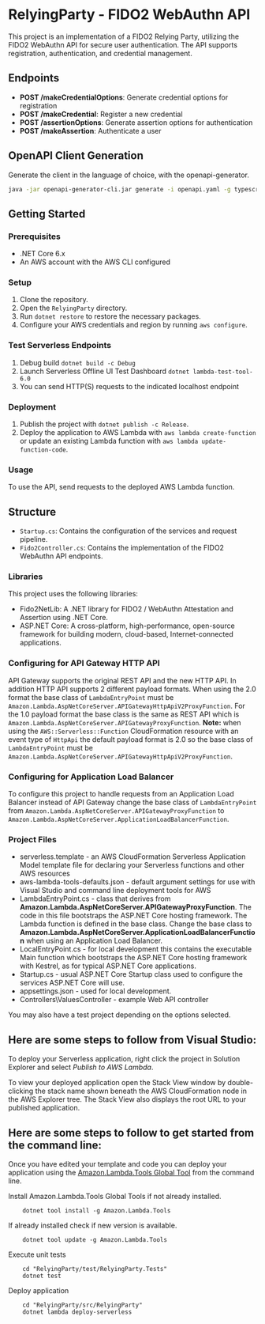 # RelyingParty - FIDO2 WebAuthn API

This project is an implementation of a FIDO2 Relying Party, utilizing the FIDO2 WebAuthn API for secure user authentication. The API supports registration, authentication, and credential management.

## Endpoints

- **POST /makeCredentialOptions**: Generate credential options for registration
- **POST /makeCredential**: Register a new credential
- **POST /assertionOptions**: Generate assertion options for authentication
- **POST /makeAssertion**: Authenticate a user

## OpenAPI Client Generation

Generate the client in the language of choice, with the openapi-generator.
```sh
java -jar openapi-generator-cli.jar generate -i openapi.yaml -g typescript-axios -o ./TypescriptAxios 
```

## Getting Started

### Prerequisites

- .NET Core 6.x
- An AWS account with the AWS CLI configured

### Setup

1. Clone the repository.
2. Open the `RelyingParty` directory.
3. Run `dotnet restore` to restore the necessary packages.
4. Configure your AWS credentials and region by running `aws configure`.

### Test Serverless Endpoints

1. Debug build `dotnet build -c Debug`
2. Launch Serverless Offline UI Test Dashboard `dotnet lambda-test-tool-6.0`
3. You can send HTTP(S) requests to the indicated localhost endpoint


### Deployment

1. Publish the project with `dotnet publish -c Release`.
2. Deploy the application to AWS Lambda with `aws lambda create-function` or update an existing Lambda function with `aws lambda update-function-code`.

### Usage

To use the API, send requests to the deployed AWS Lambda function.

## Structure

- `Startup.cs`: Contains the configuration of the services and request pipeline.
- `Fido2Controller.cs`: Contains the implementation of the FIDO2 WebAuthn API endpoints.

### Libraries

This project uses the following libraries:

- Fido2NetLib: A .NET library for FIDO2 / WebAuthn Attestation and Assertion using .NET Core.
- ASP.NET Core: A cross-platform, high-performance, open-source framework for building modern, cloud-based, Internet-connected applications.


### Configuring for API Gateway HTTP API ###

API Gateway supports the original REST API and the new HTTP API. In addition HTTP API supports 2 different
payload formats. When using the 2.0 format the base class of `LambdaEntryPoint` must be `Amazon.Lambda.AspNetCoreServer.APIGatewayHttpApiV2ProxyFunction`.
For the 1.0 payload format the base class is the same as REST API which is `Amazon.Lambda.AspNetCoreServer.APIGatewayProxyFunction`.
**Note:** when using the `AWS::Serverless::Function` CloudFormation resource with an event type of `HttpApi` the default payload
format is 2.0 so the base class of `LambdaEntryPoint` must be `Amazon.Lambda.AspNetCoreServer.APIGatewayHttpApiV2ProxyFunction`.


### Configuring for Application Load Balancer ###

To configure this project to handle requests from an Application Load Balancer instead of API Gateway change
the base class of `LambdaEntryPoint` from `Amazon.Lambda.AspNetCoreServer.APIGatewayProxyFunction` to 
`Amazon.Lambda.AspNetCoreServer.ApplicationLoadBalancerFunction`.

### Project Files ###

* serverless.template - an AWS CloudFormation Serverless Application Model template file for declaring your Serverless functions and other AWS resources
* aws-lambda-tools-defaults.json - default argument settings for use with Visual Studio and command line deployment tools for AWS
* LambdaEntryPoint.cs - class that derives from **Amazon.Lambda.AspNetCoreServer.APIGatewayProxyFunction**. The code in 
this file bootstraps the ASP.NET Core hosting framework. The Lambda function is defined in the base class.
Change the base class to **Amazon.Lambda.AspNetCoreServer.ApplicationLoadBalancerFunction** when using an 
Application Load Balancer.
* LocalEntryPoint.cs - for local development this contains the executable Main function which bootstraps the ASP.NET Core hosting framework with Kestrel, as for typical ASP.NET Core applications.
* Startup.cs - usual ASP.NET Core Startup class used to configure the services ASP.NET Core will use.
* appsettings.json - used for local development.
* Controllers\ValuesController - example Web API controller

You may also have a test project depending on the options selected.

## Here are some steps to follow from Visual Studio:

To deploy your Serverless application, right click the project in Solution Explorer and select *Publish to AWS Lambda*.

To view your deployed application open the Stack View window by double-clicking the stack name shown beneath the AWS CloudFormation node in the AWS Explorer tree. The Stack View also displays the root URL to your published application.

## Here are some steps to follow to get started from the command line:

Once you have edited your template and code you can deploy your application using the [Amazon.Lambda.Tools Global Tool](https://github.com/aws/aws-extensions-for-dotnet-cli#aws-lambda-amazonlambdatools) from the command line.

Install Amazon.Lambda.Tools Global Tools if not already installed.
```
    dotnet tool install -g Amazon.Lambda.Tools
```

If already installed check if new version is available.
```
    dotnet tool update -g Amazon.Lambda.Tools
```

Execute unit tests
```
    cd "RelyingParty/test/RelyingParty.Tests"
    dotnet test
```

Deploy application
```
    cd "RelyingParty/src/RelyingParty"
    dotnet lambda deploy-serverless
```
